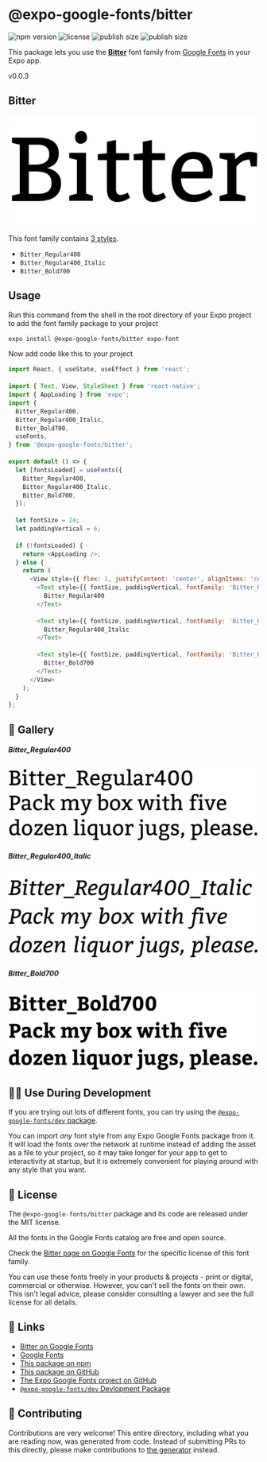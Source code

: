 # @expo-google-fonts/bitter

![npm version](https://flat.badgen.net/npm/v/@expo-google-fonts/bitter)
![license](https://flat.badgen.net/github/license/expo/google-fonts)
![publish size](https://flat.badgen.net/packagephobia/install/@expo-google-fonts/bitter)
![publish size](https://flat.badgen.net/packagephobia/publish/@expo-google-fonts/bitter)

This package lets you use the [**Bitter**](https://fonts.google.com/specimen/Bitter) font family from [Google Fonts](https://fonts.google.com/) in your Expo app.

v0.0.3

## Bitter

![Bitter](./font-family.png)

This font family contains [3 styles](#-gallery).

- `Bitter_Regular400`
- `Bitter_Regular400_Italic`
- `Bitter_Bold700`

## Usage

Run this command from the shell in the root directory of your Expo project to add the font family package to your project
```sh
expo install @expo-google-fonts/bitter expo-font
```

Now add code like this to your project
```js
import React, { useState, useEffect } from 'react';

import { Text, View, StyleSheet } from 'react-native';
import { AppLoading } from 'expo';
import {
  Bitter_Regular400,
  Bitter_Regular400_Italic,
  Bitter_Bold700,
  useFonts,
} from '@expo-google-fonts/bitter';

export default () => {
  let [fontsLoaded] = useFonts({
    Bitter_Regular400,
    Bitter_Regular400_Italic,
    Bitter_Bold700,
  });

  let fontSize = 24;
  let paddingVertical = 6;

  if (!fontsLoaded) {
    return <AppLoading />;
  } else {
    return (
      <View style={{ flex: 1, justifyContent: 'center', alignItems: 'center' }}>
        <Text style={{ fontSize, paddingVertical, fontFamily: 'Bitter_Regular400' }}>
          Bitter_Regular400
        </Text>

        <Text style={{ fontSize, paddingVertical, fontFamily: 'Bitter_Regular400_Italic' }}>
          Bitter_Regular400_Italic
        </Text>

        <Text style={{ fontSize, paddingVertical, fontFamily: 'Bitter_Bold700' }}>
          Bitter_Bold700
        </Text>
      </View>
    );
  }
};

```

## 🔡 Gallery

##### Bitter_Regular400
![Bitter_Regular400](./937e0cb8bbc92b1b89eafc86f73c06dec677f4e8d2c39de72208ae4fffedc7fa.ttf.png)

##### Bitter_Regular400_Italic
![Bitter_Regular400_Italic](./7a9ae7d2a6428de7df36662a7014e91b880c5d09663ae9c66abb8a928c0ad371.ttf.png)

##### Bitter_Bold700
![Bitter_Bold700](./c41cd10ef080e4d415bc6da6d86b29b73fe87ba84afe455423476109ed6addbd.ttf.png)


## 👩‍💻 Use During Development

If you are trying out lots of different fonts, you can try using the [`@expo-google-fonts/dev` package](https://github.com/expo/google-fonts/tree/master/font-packages/dev#readme).

You can import *any* font style from any Expo Google Fonts package from it. It will load the fonts
over the network at runtime instead of adding the asset as a file to your project, so it may take longer
for your app to get to interactivity at startup, but it is extremely convenient
for playing around with any style that you want.

## 📖 License

The `@expo-google-fonts/bitter` package and its code are released under the MIT license.

All the fonts in the Google Fonts catalog are free and open source.

Check the [Bitter page on Google Fonts](https://fonts.google.com/specimen/Bitter) for the specific license of this font family.

You can use these fonts freely in your products & projects - print or digital, commercial or otherwise. However, you can't sell the fonts on their own. This isn't legal advice, please consider consulting a lawyer and see the full license for all details.

## 🔗 Links

- [Bitter on Google Fonts](https://fonts.google.com/specimen/Bitter)
- [Google Fonts](https://fonts.google.com/)
- [This package on npm](https://www.npmjs.com/package/@expo-google-fonts/bitter)
- [This package on GitHub](https://github.com/expo/google-fonts/tree/master/font-packages/bitter)
- [The Expo Google Fonts project on GitHub](https://github.com/expo/google-fonts)
- [`@expo-google-fonts/dev` Devlopment Package](https://github.com/expo/google-fonts/tree/master/font-packages/dev)


## 🤝 Contributing

Contributions are very welcome! This entire directory, including what you are reading now, was generated from code. Instead of submitting PRs to this directly, please make contributions to [the generator](https://github.com/expo/google-fonts/tree/master/packages/generator) instead.
